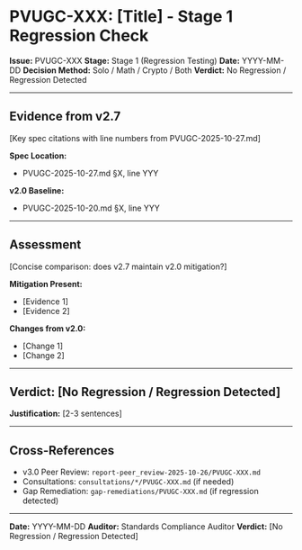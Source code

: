 # PVUGC-XXX: [Title] - Stage 1 Regression Check

**Issue:** PVUGC-XXX
**Stage:** Stage 1 (Regression Testing)
**Date:** YYYY-MM-DD
**Decision Method:** Solo / Math / Crypto / Both
**Verdict:** No Regression / Regression Detected

---

## Evidence from v2.7

[Key spec citations with line numbers from PVUGC-2025-10-27.md]

**Spec Location:**
- PVUGC-2025-10-27.md §X, line YYY

**v2.0 Baseline:**
- PVUGC-2025-10-20.md §X, line YYY

---

## Assessment

[Concise comparison: does v2.7 maintain v2.0 mitigation?]

**Mitigation Present:**
- [Evidence 1]
- [Evidence 2]

**Changes from v2.0:**
- [Change 1]
- [Change 2]

---

## Verdict: [No Regression / Regression Detected]

**Justification:** [2-3 sentences]

---

## Cross-References

- v3.0 Peer Review: `report-peer_review-2025-10-26/PVUGC-XXX.md`
- Consultations: `consultations/*/PVUGC-XXX.md` (if needed)
- Gap Remediation: `gap-remediations/PVUGC-XXX.md` (if regression detected)

---

**Date:** YYYY-MM-DD
**Auditor:** Standards Compliance Auditor
**Verdict:** [No Regression / Regression Detected]
